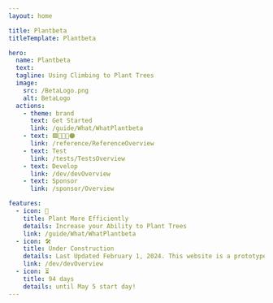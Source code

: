 ```yaml
---
layout: home

title: Plantbeta
titleTemplate: Plantbeta

hero: 
  name: Plantbeta
  text: 
  tagline: Using Climbing to Plant Trees
  image:
    src: /BetaLogo.png
    alt: BetaLogo
  actions:
    - theme: brand
      text: Get Started
      link: /guide/What/WhatPlantbeta
    - text: 🟩🔺🔷💜🟠
      link: /reference/ReferenceOverview
    - text: Test
      link: /tests/TestsOverview
    - text: Develop
      link: /dev/devOverview
    - text: Sponsor
      link: /sponsor/Overview

features:
  - icon: 🌲
    title: Plant More Efficiently 
    details: Increase your Ability to Plant Trees
    link: /guide/What/WhatPlantbeta
  - icon: 🛠️
    title: Under Construction 
    details: Last Updated February 1, 2024. This website is a prototype, not the final product
    link: /dev/devOverview
  - icon: ⏳
    title: 94 days
    details: until May 5 start day!
---
```

